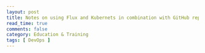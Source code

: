 ```yaml
---
layout: post
title: Notes on using Flux and Kubernets in combination with GitHub repos
read_time: true  
comments: false
category: Education & Training
tags: [ DevOps ]
---
```

